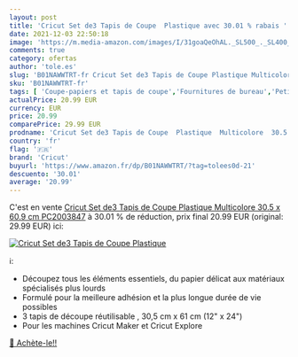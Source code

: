 ```yaml
---
layout: post
title: 'Cricut Set de3 Tapis de Coupe  Plastique avec 30.01 % rabais '
date: 2021-12-03 22:50:18
image: 'https://m.media-amazon.com/images/I/31goaQeOhAL._SL500_._SL400_.jpg'
comments: true
category: ofertas
author: 'tole.es'
slug: 'B01NAWWTRT-fr Cricut Set de3 Tapis de Coupe Plastique Multicolore 30.5 x...'
sku: 'B01NAWWTRT-fr'
tags: [ 'Coupe-papiers et tapis de coupe','Fournitures de bureau','Petites fournitures','Planches à découper','cricut', ]
actualPrice: 20.99 EUR
currency: EUR
price: 20.99
comparePrice: 29.99 EUR
prodname: 'Cricut Set de3 Tapis de Coupe  Plastique  Multicolore  30.5 x 60.9 cm PC2003847'
country: 'fr'
flag: '🇫🇷'
brand: 'Cricut'
buyurl: 'https://www.amazon.fr/dp/B01NAWWTRT/?tag=tolees0d-21'
descuento: '30.01'
average: '20.99'
---
```


C'est en vente [Cricut Set de3 Tapis de Coupe  Plastique  Multicolore  30.5 x 60.9 cm PC2003847](https://www.amazon.fr/dp/B01NAWWTRT/?tag=tolees0d-21)  à  30.01 % de réduction, prix final  20.99 EUR (original: 29.99 EUR) ici:

[![Cricut Set de3 Tapis de Coupe  Plastique](https://m.media-amazon.com/images/I/31goaQeOhAL._SL500_._SL400_.jpg)](https://www.amazon.fr/dp/B01NAWWTRT/?tag=tolees0d-21)

ℹ️:

- Découpez tous les éléments essentiels, du papier délicat aux matériaux spécialisés plus lourds
- Formulé pour la meilleure adhésion et la plus longue durée de vie possibles
- 3 tapis de découpe réutilisable , 30,5 cm x 61 cm (12" x 24")
- Pour les machines Cricut Maker et Cricut Explore

[🛒 Achète-le!!](https://www.amazon.fr/dp/B01NAWWTRT/?tag=tolees0d-21)
